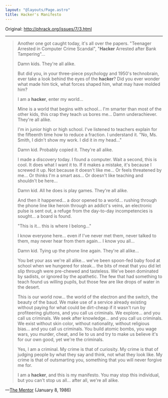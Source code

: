 ```yaml
---
layout: "@layouts/Page.astro"
title: Hacker's Manifesto
---
```


Original: <http://phrack.org/issues/7/3.html>

---

> Another one got caught today, it's all over the papers. "Teenager Arrested in Computer Crime Scandal", "**Hacker** Arrested after Bank Tampering"…
>
> Damn kids. They're all alike.
>
> But did you, in your three-piece psychology and 1950's technobrain, ever take a look behind the eyes of the **hacker**? Did you ever wonder what made him tick, what forces shaped him, what may have molded him?
>
> I am a **hacker**, enter my world…
>
> Mine is a world that begins with school… I'm smarter than most of the other kids, this crap they teach us bores me… Damn underachiever. They're all alike.
>
> I'm in junior high or high school. I've listened to teachers explain for the fifteenth time how to reduce a fraction. I understand it. "No, Ms. Smith, I didn't show my work. I did it in my head…"
>
> Damn kid. Probably copied it. They're all alike.
>
> I made a discovery today. I found a computer. Wait a second, this is cool. It does what I want it to. If it makes a mistake, it's because I screwed it up. Not because it doesn't like me… Or feels threatened by me… Or thinks I'm a smart ass… Or doesn't like teaching and shouldn't be here…
>
> Damn kid. All he does is play games. They're all alike.
>
> And then it happened… a door opened to a world… rushing through the phone line like heroin through an addict's veins, an electronic pulse is sent out, a refuge from the day-to-day incompetencies is sought… a board is found.
>
> "This is it… this is where I belong…"
>
> I know everyone here… even if I've never met them, never talked to them, may never hear from them again… I know you all…
>
> Damn kid. Tying up the phone line again. They're all alike…
>
> You bet your ass we're all alike… we've been spoon-fed baby food at school when we hungered for steak… the bits of meat that you did let slip through were pre-chewed and tasteless. We've been dominated by sadists, or ignored by the apathetic. The few that had something to teach found us willing pupils, but those few are like drops of water in the desert.
>
> This is our world now… the world of the electron and the switch, the beauty of the baud. We make use of a service already existing without paying for what could be dirt-cheap if it wasn't run by profiteering gluttons, and you call us criminals. We explore… and you call us criminals. We seek after knowledge… and you call us criminals. We exist without skin color, without nationality, without religious bias… and you call us criminals. You build atomic bombs, you wage wars, you murder, cheat, and lie to us and try to make us believe it's for our own good, yet we're the criminals.
>
> Yes, I am a criminal. My crime is that of curiosity. My crime is that of judging people by what they say and think, not what they look like. My crime is that of outsmarting you, something that you will never forgive me for.
>
> I am a **hacker**, and this is my manifesto. You may stop this individual, but you can't stop us all… after all, we're all alike.

—[The Mentor](//en.wikipedia.org/wiki/Loyd_Blankenship) (January 8, 1986)
